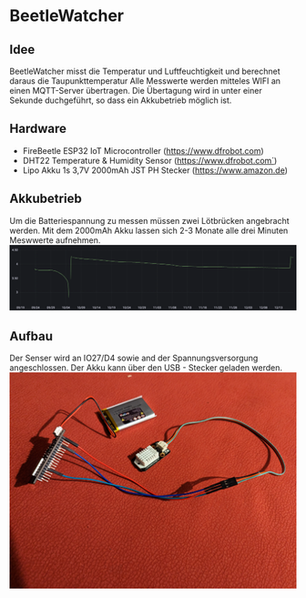 # BeetleWatcher
 
## Idee
BeetleWatcher misst die Temperatur und Luftfeuchtigkeit und berechnet daraus die Taupunkttemperatur
Alle Messwerte werden mitteles WIFI an einen MQTT-Server übertragen.
Die Übertagung wird in unter einer Sekunde duchgeführt, so dass ein Akkubetrieb möglich ist.

## Hardware
* FireBeetle ESP32 IoT Microcontroller (https://www.dfrobot.com)
* DHT22 Temperature & Humidity Sensor (https://www.dfrobot.com´)
* Lipo Akku 1s 3,7V 2000mAh JST PH Stecker (https://www.amazon.de)

## Akkubetrieb
Um die Batteriespannung zu messen müssen zwei Lötbrücken angebracht werden.
Mit dem 2000mAh Akku lassen sich 2-3 Monate alle drei Minuten Meswwerte aufnehmen.
![Entladekurve](Entladekurve.png)

## Aufbau
Der Senser wird an IO27/D4 sowie and der Spannungsversorgung angeschlossen.
Der Akku kann über den USB - Stecker geladen werden.
![Schaltung](Schaltung.jpeg)

